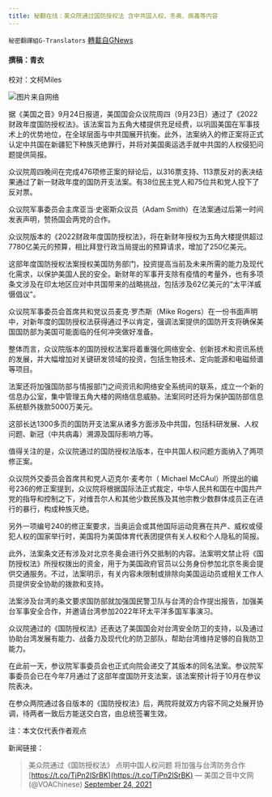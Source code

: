 ```yaml
---
title: 秘翻在线：美众院通过国防授权法 含中共国人权、冬奥、病毒等内容
---
```

`秘密翻譯組G-Translators` [轉載自GNews](https://gnews.org/zh-hans/1552050/)

#### 撰稿：青衣
校对：文柯Miles

![](https://assets.gnews.org/wp-content/uploads/2021/09/1154AFAF9D401Az2EB5_size251_w1100_h596.jpeg)图片来自网络

据《美国之音》9月24日报道，美国国会众议院周四（9月23日）通过了《2022财政年度国防授权法》。该法案旨为五角大楼提供充足经费，以巩固美国在军事技术上的优势地位，在全球层面与中共国展开抗衡。此外，法案纳入的修正案将正式认定中共国在新疆犯下种族灭绝罪行，并将对美国奥运选手就中共国的人权侵犯问题提供简报。

众议院周四晚间在完成476项修正案的辩论后，以316票支持、113票反对的表决结果通过了新一财政年度的国防开支法案。有38位民主党人和75位共和党人投下了反对票。

众议院军事委员会主席亚当·史密斯众议员（Adam Smith）在法案通过后第一时间发表声明，赞扬国会两党的合作。

众议院版本的《2022财政年度国防授权法》，将在新财年授权为五角大楼提供超过7780亿美元的预算，相比拜登行政当局提出的预算请求，增加了250亿美元。

这部年度国防授权法案授权美国防务部门，投资提高当前及未来所需的能力及现代化需求，以保护美国人民的安全。新财年的军事开支除有疫情的考量外，也有多项条文涉及在印太地区应对中共国带来的战略挑战，包括涉及62亿美元的“太平洋威慑倡议”。

众议院军事委员会首席共和党议员麦克·罗杰斯（Mike Rogers）在一份书面声明中，对新年度的国防授权法获得通过予以肯定，强调法案提供的国防开支将确保美国国防部为美国可能面临的任何冲突做好准备。

整体而言，众议院版本的国防授权法案将着重强化网络安全、创新技术和资讯系统的发展，并大幅增加对关键研发领域的投资，包括生物技术、定向能源和电磁频谱等项目。

法案还将加强国防部与情报部门之间资讯和网络安全系统间的联系，成立一个新的信息办公室，集中管理五角大楼的网络信息威胁。法案同时还将为保护国防部信息系统额外拨款5000万美元。

这部长达1300多页的国防开支法案从诸多方面涉及中共国，包括科研发展、人权问题、新冠（中共病毒）溯源及国际影响力等。

值得关注的是，众议院通过的国防授权法版本，在中共国人权问题方面纳入了两项修正案。

众议院外交委员会首席共和党人迈克尔·麦考尔（ Michael McCAul）所提出的编号236的修正案提到，众议院将根据国际法正式裁定，中华人民共和国在中国共产党的指导和控制之下，对维吾尔人和其他少数民族及其他宗教少数群体成员正在进行的暴行，构成种族灭绝。

另外一项编号240的修正案要求，当奥运会或其他国际运动竞赛在共产、威权或侵犯人权的国家举行时，美国将为美国体育代表团提供有关人权和个人隐私的简报。

此外，法案条文还有涉及对北京冬奥会进行外交抵制的内容。法案明文禁止将《国防授权法》所授权拨出的资金，用于为美国政府官员以公务身份参加北京冬奥会提供交通服务。不过，法案明示，有关内容未限制或排除向美国运动员或相关工作人员提供安全协助的拨款和支持。

法案涉及台湾的条文要求国防部就加强国民警卫队与台湾的合作提出报告，加强美台军事安全合作，并邀请台湾参加2022年环太平洋多国军事演习。

众议院通过的《国防授权法》还表达了美国国会对台湾安全防卫的支持，以及通过协助台湾发展有能力、战备力及现代化的防卫部队，帮助台湾维持足够的自我防卫能力。

在此前一天，参议院军事委员会也正式向院会递交了其版本的同名法案。参议院军事委员会已在今年7月通过了这部年度国防开支法案，该法案预计将于10月在参议院表决。

在参众两院通过各自版本的《国防授权法》后，两院将就双方内容不同之处展开协调，待两者一致后方能送交白宫，由总统签署生效。

注：本文仅代表作者观点

新闻链接：



> 美众院通过《国防授权法》 点明中国人权问题 将加强与台湾防务合作 [https://t.co/TjPn2lSrBK](https://t.co/TjPn2lSrBK)
> — 美国之音中文网 (@VOAChinese) [September 24, 2021](https://twitter.com/VOAChinese/status/1441244765392044040?ref_src=twsrc%5Etfw)
